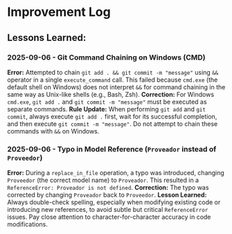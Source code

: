 # Improvement Log

## Lessons Learned:

### 2025-09-06 - Git Command Chaining on Windows (CMD)
**Error:** Attempted to chain `git add . && git commit -m "message"` using `&&` operator in a single `execute_command` call. This failed because `cmd.exe` (the default shell on Windows) does not interpret `&&` for command chaining in the same way as Unix-like shells (e.g., Bash, Zsh).
**Correction:** For Windows `cmd.exe`, `git add .` and `git commit -m "message"` must be executed as separate commands.
**Rule Update:** When performing `git add` and `git commit`, always execute `git add .` first, wait for its successful completion, and then execute `git commit -m "message"`. Do not attempt to chain these commands with `&&` on Windows.

### 2025-09-06 - Typo in Model Reference (`Proveador` instead of `Proveedor`)
**Error:** During a `replace_in_file` operation, a typo was introduced, changing `Proveedor` (the correct model name) to `Proveador`. This resulted in a `ReferenceError: Proveador is not defined`.
**Correction:** The typo was corrected by changing `Proveador` back to `Proveedor`.
**Lesson Learned:** Always double-check spelling, especially when modifying existing code or introducing new references, to avoid subtle but critical `ReferenceError` issues. Pay close attention to character-for-character accuracy in code modifications.
